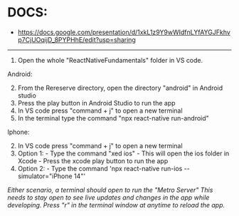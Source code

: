 # DOCS:

- https://docs.google.com/presentation/d/1xkL1z9Y9wWIdfnLYfAYGJFkhvp7CjUOqijD_8PYPHhE/edit?usp=sharing

---

1. Open the whole "ReactNativeFundamentals" folder in VS code.

Android:

2. From the Rereserve directory, open the directory "android" in Android studio
3. Press the play button in Android Studio to run the app
4. In VS code press "command + j" to open a new terminal
5. In the terminal type the command "npx react-native run-android"

Iphone:

2. In VS code press "command + j" to open a new terminal
3. Option 1: - Type the command "xed ios" - This will open the ios folder in Xcode - Press the xcode play button to run the app
4. Option 2: - Type the command 'npx react-native run-ios --simulator="iPhone 14"'

<i> Either scenario, a terminal should open to run the "Metro Server" This needs to stay open to see live updates and changes in the app while developing. Press "r" in the terminal window at anytime to reload the app.</i>
